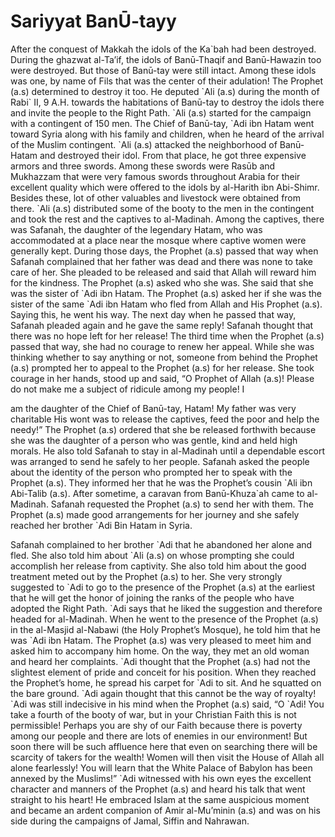Sariyyat BanŪ-tayy
==================

After the conquest of Makkah the idols of the Ka\`bah had been
destroyed. During the ghazwat al-Ta’if, the idols of Banū-Thaqif and
Banū-Hawazin too were destroyed. But those of Banū-tay were still
intact. Among these idols was one, by name of Fils that was the center
of their adulation! The Prophet (a.s) determined to destroy it too. He
deputed \`Ali (a.s) during the month of Rabi\` II, 9 A.H. towards the
habitations of Banū-tay to destroy the idols there and invite the people
to the Right Path. \`Ali (a.s) started for the campaign with a
contingent of 150 men. The Chief of Banū-tay, \`Adi ibn Hatam went
toward Syria along with his family and children, when he heard of the
arrival of the Muslim contingent. \`Ali (a.s) attacked the neighborhood
of Banū-Hatam and destroyed their idol. From that place, he got three
expensive armors and three swords. Among these swords were Rasūb and
Mukhazzam that were very famous swords throughout Arabia for their
excellent quality which were offered to the idols by al-Harith ibn
Abi-Shimr. Besides these, lot of other valuables and livestock were
obtained from there. \`Ali (a.s) distributed some of the booty to the
men in the contingent and took the rest and the captives to al-Madinah.
Among the captives, there was Safanah, the daughter of the legendary
Hatam, who was accommodated at a place near the mosque where captive
women were generally kept. During those days, the Prophet (a.s) passed
that way when Safanah complained that her father was dead and there was
none to take care of her. She pleaded to be released and said that Allah
will reward him for the kindness. The Prophet (a.s) asked who she was.
She said that she was the sister of \`Adi ibn Hatam. The Prophet (a.s)
asked her if she was the sister of the same \`Adi ibn Hatam who fled
from Allah and His Prophet (a.s). Saying this, he went his way. The next
day when he passed that way, Safanah pleaded again and he gave the same
reply! Safanah thought that there was no hope left for her release! The
third time when the Prophet (a.s) passed that way, she had no courage to
renew her appeal. While she was thinking whether to say anything or not,
someone from behind the Prophet (a.s) prompted her to appeal to the
Prophet (a.s) for her release. She took courage in her hands, stood up
and said, “O Prophet of Allah (a.s)! Please do not make me a subject of
ridicule among my people! I

am the daughter of the Chief of Banū-tay, Hatam! My father was very
charitable His wont was to release the captives, feed the poor and help
the needy!” The Prophet (a.s) ordered that she be released forthwith
because she was the daughter of a person who was gentle, kind and held
high morals. He also told Safanah to stay in al-Madinah until a
dependable escort was arranged to send he safely to her people. Safanah
asked the people about the identity of the person who prompted her to
speak with the Prophet (a.s). They informed her that he was the
Prophet’s cousin \`Ali ibn Abi-Talib (a.s). After sometime, a caravan
from Banū-Khuza\`ah came to al-Madinah. Safanah requested the Prophet
(a.s) to send her with them. The Prophet (a.s) made good arrangements
for her journey and she safely reached her brother \`Adi Bin Hatam in
Syria.

Safanah complained to her brother \`Adi that he abandoned her alone and
fled. She also told him about \`Ali (a.s) on whose prompting she could
accomplish her release from captivity. She also told him about the good
treatment meted out by the Prophet (a.s) to her. She very strongly
suggested to \`Adi to go to the presence of the Prophet (a.s) at the
earliest that he will get the honor of joining the ranks of the people
who have adopted the Right Path. \`Adi says that he liked the suggestion
and therefore headed for al-Madinah. When he went to the presence of the
Prophet (a.s) in the al-Masjid al-Nabawi (the Holy Prophet’s Mosque), he
told him that he was \`Adi ibn Hatam. The Prophet (a.s) was very pleased
to meet him and asked him to accompany him home. On the way, they met an
old woman and heard her complaints. \`Adi thought that the Prophet (a.s)
had not the slightest element of pride and conceit for his position.
When they reached the Prophet’s home, he spread his carpet for \`Adi to
sit. And he squatted on the bare ground. \`Adi again thought that this
cannot be the way of royalty! \`Adi was still indecisive in his mind
when the Prophet (a.s) said, “O \`Adi! You take a fourth of the booty of
war, but in your Christian Faith this is not permissible! Perhaps you
are shy of our Faith because there is poverty among our people and there
are lots of enemies in our environment! But soon there will be such
affluence here that even on searching there will be scarcity of takers
for the wealth! Women will then visit the House of Allah all alone
fearlessly! You will learn that the White Palace of Babylon has been
annexed by the Muslims!” \`Adi witnessed with his own eyes the excellent
character and manners of the Prophet (a.s) and heard his talk that went
straight to his heart! He embraced Islam at the same auspicious moment
and became an ardent companion of Amir al-Mu’minin (a.s) and was on his
side during the campaigns of Jamal, Siffin and Nahrawan.
